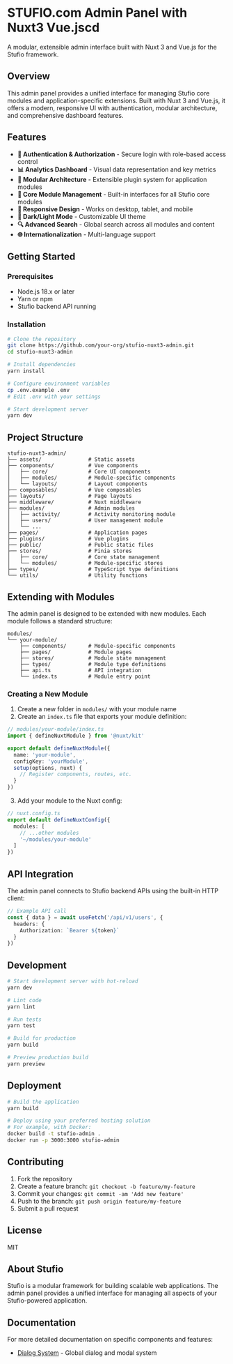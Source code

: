 # STUFIO.com Admin Panel with Nuxt3 Vue.jscd 

A modular, extensible admin interface built with Nuxt 3 and Vue.js for the Stufio framework.

## Overview

This admin panel provides a unified interface for managing Stufio core modules and application-specific extensions. Built with Nuxt 3 and Vue.js, it offers a modern, responsive UI with authentication, modular architecture, and comprehensive dashboard features.

## Features

- **🔐 Authentication & Authorization** - Secure login with role-based access control
- **📊 Analytics Dashboard** - Visual data representation and key metrics
- **🧩 Modular Architecture** - Extensible plugin system for application modules
- **🔌 Core Module Management** - Built-in interfaces for all Stufio core modules
- **📱 Responsive Design** - Works on desktop, tablet, and mobile
- **🌙 Dark/Light Mode** - Customizable UI theme
- **🔍 Advanced Search** - Global search across all modules and content
- **🌐 Internationalization** - Multi-language support

## Getting Started

### Prerequisites

- Node.js 18.x or later
- Yarn or npm
- Stufio backend API running

### Installation

```bash
# Clone the repository
git clone https://github.com/your-org/stufio-nuxt3-admin.git
cd stufio-nuxt3-admin

# Install dependencies
yarn install

# Configure environment variables
cp .env.example .env
# Edit .env with your settings

# Start development server
yarn dev
```

## Project Structure

```
stufio-nuxt3-admin/
├── assets/               # Static assets
├── components/           # Vue components
│   ├── core/             # Core UI components
│   ├── modules/          # Module-specific components
│   └── layouts/          # Layout components
├── composables/          # Vue composables
├── layouts/              # Page layouts
├── middleware/           # Nuxt middleware
├── modules/              # Admin modules
│   ├── activity/         # Activity monitoring module
│   ├── users/            # User management module
│   └── ...
├── pages/                # Application pages
├── plugins/              # Vue plugins
├── public/               # Public static files
├── stores/               # Pinia stores
│   ├── core/             # Core state management
│   └── modules/          # Module-specific stores
├── types/                # TypeScript type definitions
└── utils/                # Utility functions
```

## Extending with Modules

The admin panel is designed to be extended with new modules. Each module follows a standard structure:

```
modules/
└── your-module/
    ├── components/       # Module-specific components
    ├── pages/            # Module pages
    ├── stores/           # Module state management
    ├── types/            # Module type definitions
    ├── api.ts            # API integration
    └── index.ts          # Module entry point
```

### Creating a New Module

1. Create a new folder in `modules/` with your module name
2. Create an `index.ts` file that exports your module definition:

```typescript
// modules/your-module/index.ts
import { defineNuxtModule } from '@nuxt/kit'

export default defineNuxtModule({
  name: 'your-module',
  configKey: 'yourModule',
  setup(options, nuxt) {
    // Register components, routes, etc.
  }
})
```

3. Add your module to the Nuxt config:

```typescript
// nuxt.config.ts
export default defineNuxtConfig({
  modules: [
    // ...other modules
    '~/modules/your-module'
  ]
})
```

## API Integration

The admin panel connects to Stufio backend APIs using the built-in HTTP client:

```typescript
// Example API call
const { data } = await useFetch('/api/v1/users', {
  headers: {
    Authorization: `Bearer ${token}`
  }
})
```

## Development

```bash
# Start development server with hot-reload
yarn dev

# Lint code
yarn lint

# Run tests
yarn test

# Build for production
yarn build

# Preview production build
yarn preview
```

## Deployment

```bash
# Build the application
yarn build

# Deploy using your preferred hosting solution
# For example, with Docker:
docker build -t stufio-admin .
docker run -p 3000:3000 stufio-admin
```

## Contributing

1. Fork the repository
2. Create a feature branch: `git checkout -b feature/my-feature`
3. Commit your changes: `git commit -am 'Add new feature'`
4. Push to the branch: `git push origin feature/my-feature`
5. Submit a pull request

## License

MIT

## About Stufio

Stufio is a modular framework for building scalable web applications. The admin panel provides a unified interface for managing all aspects of your Stufio-powered application.


## Documentation

For more detailed documentation on specific components and features:

- [Dialog System](./docs/components/ui/dialogs.md) - Global dialog and modal system
